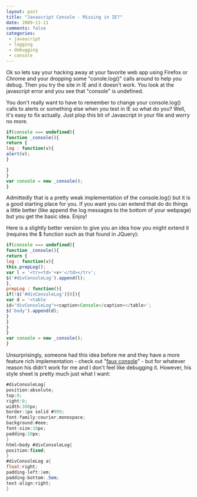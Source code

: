 ```yaml
---
layout: post
title: "Javascript Console - Missing in IE?"
date: 2009-11-11
comments: false
categories:
 - javascript
 - logging
 - debugging
 - console
---
```

Ok so lets say your hacking away at your favorite web app using Firefox or
Chrome and your dropping some "conole.log()" calls around to help you debug.
Then you try the site in IE and it doesn't work. You look at the javascript
error and you see that "console" is undefined.

You don't really want to have to remember to change your console.log() calls
to alerts or something else when you test in IE so what do you? Well, it's
easy to fix actually. Just plop this bit of Javascript in your file and worry
no more.


```js
if(console === undefined){
function _console(){
return {
log : function(v){
alert(v);
}

}
}
var console = new _console();
}

```


Admittedly that is a pretty weak implementation of the console.log() but it is
a good starting place for you. If you want you can extend that do do things a
little better (like append the log messages to the bottom of your webpage) but
you get the basic idea. Enjoy!

Here is a slightly better version to give you an idea how you might extend it
(requires the $ function such as that found in JQuery):


```js
if(console === undefined){
function _console(){
return {
log : function(v){
this.prepLog();
var l = '<tr><td>'+v+'</td></tr>';
$('#divConsoleLog').append(l);
},
prepLog : function(){
if(!$('#divConsoleLog')[0]){
var d = '<table
id="divConsoleLog"><caption>Console</caption></table>';
$('body').append(d);
}
}
}
}
var console = new _console();
}


```


Unsurprisingly, someone had this idea before me and they have a more feature
rich implementation - check out "[faux
console](http://icant.co.uk/sandbox/fauxconsole/)" - but for whatever reason
his didn't work for me and I don't feel like debugging it. However, his style
sheet is pretty much just what I want:


```c#
#divConsoleLog{
position:absolute;
top:0;
right:0;
width:300px;
border:1px solid #999;
font-family:courier,monospace;
background:#eee;
font-size:10px;
padding:10px;
}
html>body #divConsoleLog{
position:fixed;
}
#divConsoleLog a{
float:right;
padding-left:1em;
padding-bottom:.5em;
text-align:right;
}

```


